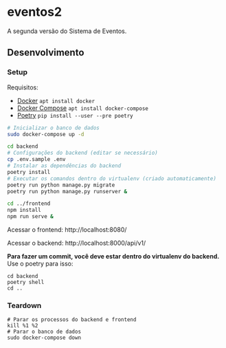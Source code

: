# eventos2

A segunda versão do Sistema de Eventos.

## Desenvolvimento

### Setup

Requisitos:

* [Docker](https://docs.docker.com/install/linux/docker-ce/ubuntu/)
  `apt install docker`
* [Docker Compose](https://docs.docker.com/compose/install/)
  `apt install docker-compose`
* [Poetry](https://poetry.eustace.io/docs/)
  `pip install --user --pre poetry`

```sh
# Inicializar o banco de dados
sudo docker-compose up -d

cd backend
# Configurações do backend (editar se necessário)
cp .env.sample .env
# Instalar as dependências do backend
poetry install
# Executar os comandos dentro do virtualenv (criado automaticamente)
poetry run python manage.py migrate
poetry run python manage.py runserver &

cd ../frontend
npm install
npm run serve &
```

Acessar o frontend: http://localhost:8080/

Acessar o backend: http://localhost:8000/api/v1/

**Para fazer um commit, você deve estar dentro do virtualenv do backend.**
Use o poetry para isso:

```
cd backend
poetry shell
cd ..
```

### Teardown

```
# Parar os processos do backend e frontend
kill %1 %2
# Parar o banco de dados
sudo docker-compose down
```
